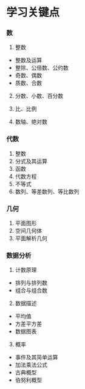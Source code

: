 # 学习关键点

### 数
1. 整数
- 整数及运算
- 整除、公倍数、公约数
- 奇数、偶数
- 质数、合数

2. 分数、小数、百分数

3. 比、比例

4. 数轴、绝对数

### 代数
1. 整数
2. 分式及其运算
3. 函数
4. 代数方程
5. 不等式
6. 数列、等差数列、等比数列

### 几何
1. 平面图形
2. 空间几何体
3. 平面解析几何

### 数据分析
1. 计数原理
- 排列与排列数
- 组合与组合数
2. 数据描述
- 平均值
- 方差平方差
- 数据图表
3. 概率
- 事件及其简单运算
- 加法乘法公式
- 古典概型
- 伯努利概型